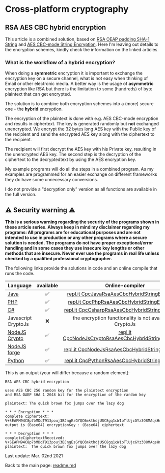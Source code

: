 # Cross-platform cryptography

## RSA AES CBC hybrid encryption

This article is a combined solution, based on [RSA OEAP padding SHA-1 String](rsa_encryption_oaep_sha1_string.md) and [AES CBC-mode String Encryption](aes_cbc_256_string_encryption.md). Here I'm leaving out details to the encryption schemes, kindly check the information on the linked articles.

### What is the workflow of a hybrid encryption?

When doing a **symmetric** encryption it is important to exchange the encryption key on a secure channel, what is not easy when thinking of Email or other electronic media. A better way is the usage of **asymmetric** encryption like RSA but there is the limitation to some (hundreds) of byte plaintext that can get encrypted.

The solution is to combine both encryption schemes into a (more) secure one - the **hybrid** encryption.

The encryption of the plaintext is done with e.g. AES CBC-mode encryption and results in ciphertext. The key is generated randomly but **not** exchanged unencrypted. We encrypt the 32 bytes long AES key with the Public key of the recipient and send the encrypted AES key along with the ciphertext to the recipient.

The recipient will first decrypt the AES key with his Private key, resulting in the unencrypted AES key. The second step is the decryption of the ciphertext to the decryptedtext by using the AES encryption key.

My example programs will do all the steps in a combined program. As my examples are programmed for an easier exchange on different frameworks they do have some unnecessary conversions.

I do not provide a "decryption only" version as all functions are available in the full version.

## :warning: Security warning :warning:

**This is a serious warning regarding the security of the programs shown in these article series.  Always keep in mind my disclaimer regarding my programs: All programs are for educational purposes and are not intended to use in production or any other programs where a  secure solution is needed. The programs do not have proper exceptional/error handling and in some cases they use insecure key lengths or other methods that are insecure. Never ever use the programs in real life unless checked by a qualified professional cryptographer.**

The following links provide the solutions in code and an online compile that runs the code.

| Language | available | Online-compiler
| ------ | :---: | :----: |
| [Java](../RsaAesCbcHybridEncryptionString/RsaAesCbcHybridEncryption.java) | :white_check_mark: | [repl.it CpcJavaRsaAesCbcHybridStringEncryption](https://repl.it/@javacrypto/CpcJavaRsaAesCbcHybridStringEncryption#Main.java/)
| [PHP](../RsaAesCbcHybridEncryptionString/RsaAesCbcHybridEncryption.php) | :white_check_mark: | [repl.it CpcPhpRsaAesCbcHybridStringEncryption](https://repl.it/@javacrypto/CpcPhpRsaAesCbcHybridStringEncryption#main.php/)
| [C#](../RsaAesCbcHybridEncryptionString/RsaAesCbcHybridEncryption.cs) | :white_check_mark: | [repl.it CpcCsharpRsaAesCbcHybridStringEncryption](https://repl.it/@javacrypto/CpcCsharpRsaAesCbcHybridStringEncryption#main.cs/)
| Javascript CryptoJs | :x: | the encryption functionality is not available in CryptoJs
| [NodeJS Crypto](../RsaAesCbcHybridEncryptionString/RsaAesCbcHybridEncryptionNodeJsCrypto.js) | :white_check_mark: | [repl.it CpcNodeJsCryptoRsaAesCbcHybridStringEncryption](https://repl.it/@javacrypto/CpcNodeJsCryptoRsaAesCbcHybridStringEncryption#index.js/)
| [NodeJS forge](../RsaAesCbcHybridEncryptionString/RsaAesCbcHybridEncryptionNodeJs.js) | :white_check_mark: | [repl.it CpcNodeJsRsaAesCbcHybridStringEncryption](https://repl.it/@javacrypto/CpcNodeJsRsaAesCbcHybridStringEncryption#index.js/)
| [Python](../RsaAesCbcHybridEncryptionString/RsaAesCbcHybridEncryption.py) | :white_check_mark: | [repl.it CpcPythonRsaAesCbcHybridStringEncryption](https://repl.it/@javacrypto/CpcPythonRsaAesCbcHybridStringEncryption#Main.py/)

This is an output (your will differ because a random element):

```plaintext
RSA AES CBC hybrid encryption

uses AES CBC 256 random key for the plaintext encryption
and RSA OAEP SHA 1 2048 bit for the encryption of the random key

plaintext: The quick brown fox jumps over the lazy dog

* * * Encryption * * *
complete ciphertext: V+SEAPM94C8p7bMDqT913pouj3BJngEzGYQC6mkthdjUSC8gq1cW1oTlUjcGYz3O8MAqsHmuUIB/xanTcwKwojA75dMgIzlkZBkmYLL4LpCRdOCLjG8M02AUlSkyYP0GgTiGPjDzEDfhO04wHsFTHXFEj5JQI+Vbm6BMxy2E9yv1b1Gy2M6xg4Tem6LtsXFEEo3WOjeaa+ZBCuIoaiEK9stZdPcjCu8knfLlfaEQhTX4FteBc5/zqNXqxSGF51g130BsLdCOuSuPkMCWH2CZorwZEW/JyHrnkZIt5v5udfa9KH4iLsKAQSH/m7JJeK58hH4NxtfknVV6k5cT7GfRvA==:42v3tcSdVkTFPa7s0yZhjA==:60pvj3Q+F21GA34JhWdmEpIh4Vv87KhP2bJJZdLHKfTCNOG5SXZB3ZSni7W2+sVQ
output is (Base64) encryptionKey : (Base64) ciphertext

* * * Decryption * * *
completeCiphertextReceived: V+SEAPM94C8p7bMDqT913pouj3BJngEzGYQC6mkthdjUSC8gq1cW1oTlUjcGYz3O8MAqsHmuUIB/xanTcwKwojA75dMgIzlkZBkmYLL4LpCRdOCLjG8M02AUlSkyYP0GgTiGPjDzEDfhO04wHsFTHXFEj5JQI+Vbm6BMxy2E9yv1b1Gy2M6xg4Tem6LtsXFEEo3WOjeaa+ZBCuIoaiEK9stZdPcjCu8knfLlfaEQhTX4FteBc5/zqNXqxSGF51g130BsLdCOuSuPkMCWH2CZorwZEW/JyHrnkZIt5v5udfa9KH4iLsKAQSH/m7JJeK58hH4NxtfknVV6k5cT7GfRvA==:42v3tcSdVkTFPa7s0yZhjA==:60pvj3Q+F21GA34JhWdmEpIh4Vv87KhP2bJJZdLHKfTCNOG5SXZB3ZSni7W2+sVQ
plaintext:  The quick brown fox jumps over the lazy dog

```

Last update: Mar. 02nd 2021

Back to the main page: [readme.md](../readme.md)